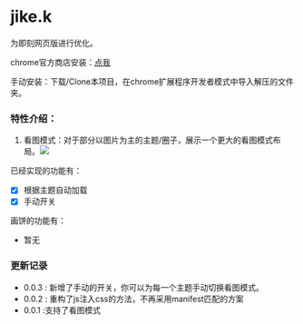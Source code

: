 # jike.k

为即刻网页版进行优化。

chrome官方商店安装：[点我](https://chrome.google.com/webstore/detail/jikek/ceohoefapneebmoilaicplfenfkmfoni)

手动安装：下载/Clone本项目，在chrome扩展程序开发者模式中导入解压的文件夹。

### 特性介绍：

1. 看图模式：对于部分以图片为主的主题/圈子，展示一个更大的看图模式布局。![](https://ws3.sinaimg.cn/large/006tNbRwly1fy6207337hj30hs0b43zs.jpg)





已经实现的功能有：

- [x] 根据主题自动加载
- [x] 手动开关

画饼的功能有：

- 暂无

### 更新记录

- 0.0.3 : 新增了手动的开关，你可以为每一个主题手动切换看图模式。
- 0.0.2 : 重构了js注入css的方法，不再采用manifest匹配的方案
- 0.0.1 :支持了看图模式
